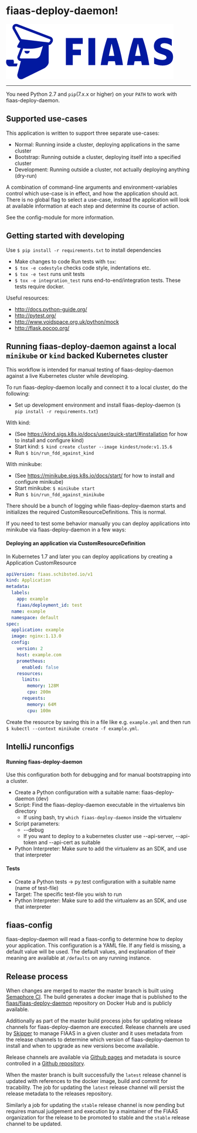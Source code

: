 <!--
Copyright 2017-2019 The FIAAS Authors

Licensed under the Apache License, Version 2.0 (the "License");
you may not use this file except in compliance with the License.
You may obtain a copy of the License at

     http://www.apache.org/licenses/LICENSE-2.0

Unless required by applicable law or agreed to in writing, software
distributed under the License is distributed on an "AS IS" BASIS,
WITHOUT WARRANTIES OR CONDITIONS OF ANY KIND, either express or implied.
See the License for the specific language governing permissions and
limitations under the License.
-->
# fiaas-deploy-daemon!

![FIAAS logo](https://raw.githubusercontent.com/fiaas/design-assets/master/logo/Logo_Fiaas_colour.png)

---

You need Python 2.7 and `pip`(7.x.x or higher)  on your `PATH` to work with fiaas-deploy-daemon.

Supported use-cases
-------------------

This application is written to support three separate use-cases:

- Normal: Running inside a cluster, deploying applications in the same cluster
- Bootstrap: Running outside a cluster, deploying itself into a specified cluster
- Development: Running outside a cluster, not actually deploying anything (dry-run)

A combination of command-line arguments and environment-variables control which use-case
is in effect, and how the application should act. There is no global flag to select a
use-case, instead the application will look at available information at each step and
determine its course of action.

See the config-module for more information.

Getting started with developing
-------------------------------

Use  `$ pip install -r requirements.txt` to install dependencies
- Make changes to code
Run tests with `tox`:
- `$ tox -e codestyle` checks code style, indentations etc.
- `$ tox -e test` runs unit tests
- `$ tox -e integration_test` runs end-to-end/integration tests. These tests require docker.

Useful resources:

- http://docs.python-guide.org/
- http://pytest.org/
- http://www.voidspace.org.uk/python/mock
- http://flask.pocoo.org/

Running fiaas-deploy-daemon against a local `minikube` or `kind` backed Kubernetes cluster
-------------------------------------------

This workflow is intended for manual testing of fiaas-deploy-daemon against a live Kubernetes cluster while
developing.

To run fiaas-deploy-daemon locally and connect it to a local cluster, do the following:

* Set up development environment and install fiaas-deploy-daemon (`$ pip install -r requirements.txt`)

With kind:
* (See https://kind.sigs.k8s.io/docs/user/quick-start/#installation for how to install and configure kind)
* Start kind: `$ kind create cluster --image kindest/node:v1.15.6`
* Run `$ bin/run_fdd_against_kind`

With minikube:
* (See https://minikube.sigs.k8s.io/docs/start/ for how to install and configure minikube)
* Start minikube: `$ minikube start`
* Run `$ bin/run_fdd_against_minikube`

There should be a bunch of logging while fiaas-deploy-daemon starts and initializes the required
CustomResourceDefinitions. This is normal.

If you need to test some behavior manually you can deploy applications into minikube via fiaas-deploy-daemon in a few ways:

#### Deploying an application via CustomResourceDefinition

In Kubernetes 1.7 and later you can deploy applications by creating a Application CustomResource

```yaml
apiVersion: fiaas.schibsted.io/v1
kind: Application
metadata:
  labels:
    app: example
    fiaas/deployment_id: test
  name: example
  namespace: default
spec:
  application: example
  image: nginx:1.13.0
  config:
    version: 2
    host: example.com
    prometheus:
      enabled: false
    resources:
      limits:
        memory: 128M
        cpu: 200m
      requests:
        memory: 64M
        cpu: 100m
```

Create the resource by saving this in a file like e.g. `example.yml` and then run
`$ kubectl --context minikube create -f example.yml`.


IntelliJ runconfigs
-------------------

#### Running fiaas-deploy-daemon

Use this configuration both for debugging and for manual bootstrapping into a cluster.

* Create a Python configuration with a suitable name: fiaas-deploy-daemon (dev)
* Script: Find the fiaas-deploy-daemon executable in the virtualenvs bin directory
    * If using bash, try `which fiaas-deploy-daemon` inside the virtualenv
* Script parameters:
    * --debug
    * If you want to deploy to a kubernetes cluster use --api-server, --api-token
     and --api-cert as suitable
* Python Interpreter: Make sure to add the virtualenv as an SDK, and use that interpreter


#### Tests

* Create a Python tests -> py.test configuration with a suitable name (name of test-file)
* Target: The specific test-file you wish to run
* Python Interpreter: Make sure to add the virtualenv as an SDK, and use that interpreter


fiaas-config
------------

fiaas-deploy-daemon will read a fiaas-config to determine how to deploy your application.
This configuration is a YAML file. If any field is missing, a default value will be used.
The default values, and explanation of their meaning are available at `/defaults` on any
running instance.


Release process
---------------

When changes are merged to master the master branch is built using [Semaphore CI](https://semaphoreci.com). The build generates a docker image that is published to the [fiaas/fiaas-deploy-daemon](https://hub.docker.com/r/fiaas/fiaas-deploy-daemon) repository on Docker Hub and is publicly available.

Additionally as part of the master build process jobs for updating release channels for fiaas-deploy-daemon are executed. Release channels are used by [Skipper](https://github.com/fiaas/skipper) to manage FIAAS in a given cluster and it uses metadata from the release channels to determine which version of fiaas-deploy-daemon to install and when to upgrade as new versions become available.

Release channels are available via [Github pages](https://fiaas.github.io/releases) and metadata is source controlled in a [Github repository](https://github.com/fiaas/releases).

When the master branch is built successfully the `latest` release channel is updated with references to the docker image, build and commit for tracability.  The job for updating the `latest` release channel will persist the release metadata to the releases repository.

Similarly a job for updating the `stable` release channel is now pending but requires manual judgement and execution by a maintainer of the FIAAS organization for the release to be promoted to stable and the `stable` release channel to be updated.
